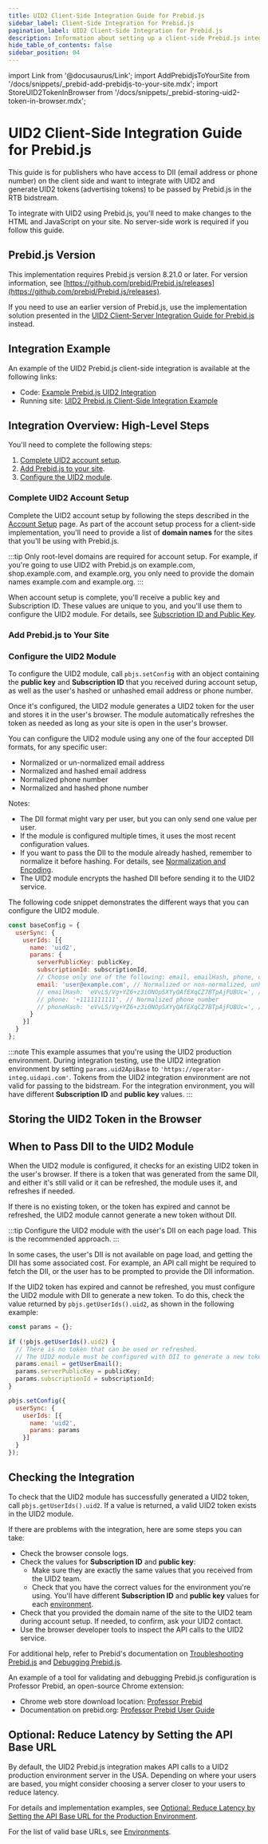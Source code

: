 ```yaml
---
title: UID2 Client-Side Integration Guide for Prebid.js
sidebar_label: Client-Side Integration for Prebid.js
pagination_label: UID2 Client-Side Integration for Prebid.js
description: Information about setting up a client-side Prebid.js integration.
hide_table_of_contents: false
sidebar_position: 04
---
```


import Link from '@docusaurus/Link';
import AddPrebidjsToYourSite from '/docs/snippets/_prebid-add-prebidjs-to-your-site.mdx';
import StoreUID2TokenInBrowser from '/docs/snippets/_prebid-storing-uid2-token-in-browser.mdx';

# UID2 Client-Side Integration Guide for Prebid.js

This guide is for publishers who have access to <Link href="../ref-info/glossary-uid#gl-dii">DII</Link> (email address or phone number) on the client side and want to integrate with UID2 and generate <Link href="../ref-info/glossary-uid#gl-uid2-token">UID2 tokens</Link> (advertising tokens) to be passed by Prebid.js in the RTB <Link href="../ref-info/glossary-uid#gl-bidstream">bidstream</Link>.

To integrate with UID2 using Prebid.js, you'll need to make changes to the HTML and JavaScript on your site. No server-side work is required if you follow this guide.

## Prebid.js Version

This implementation requires Prebid.js version 8.21.0 or later. For version information, see [https://github.com/prebid/Prebid.js/releases](https://github.com/prebid/Prebid.js/releases).

If you need to use an earlier version of Prebid.js, use the implementation solution presented in the [UID2 Client-Server Integration Guide for Prebid.js](integration-prebid-server-side.md) instead.

## Integration Example

An example of the UID2 Prebid.js client-side integration is available at the following links:

- Code: [Example Prebid.js UID2 Integration](https://github.com/IABTechLab/uid2docs/tree/main/static/examples/cstg-prebid-example)
- Running site: [UID2 Prebid.js Client-Side Integration Example](https://unifiedid.com/examples/cstg-prebid-example/)

## Integration Overview: High-Level Steps

You'll need to complete the following steps:

1. [Complete UID2 account setup](#complete-uid2-account-setup).
2. [Add Prebid.js to your site](#add-prebidjs-to-your-site).
3. [Configure the UID2 module](#configure-the-uid2-module).


### Complete UID2 Account Setup

Complete the UID2 account setup by following the steps described in the [Account Setup](../getting-started/gs-account-setup.md) page. As part of the account setup process for a client-side implementation, you'll need to provide a list of **domain names** for the sites that you'll be using with Prebid.js.

:::tip
Only root-level domains are required for account setup. For example, if you're going to use UID2 with Prebid.js on example.com, shop.example.com, and example.org, you only need to provide the domain names example.com and example.org.
:::

When account setup is complete, you'll receive a public key and Subscription ID. These values are unique to you, and you'll use them to configure the UID2 module. For details, see [Subscription ID and Public Key](../getting-started/gs-credentials.md#subscription-id-and-public-key).

### Add Prebid.js to Your Site

<AddPrebidjsToYourSite />

### Configure the UID2 Module

To configure the UID2 module, call `pbjs.setConfig` with an object containing the **public key** and **Subscription ID** that you received during account setup, as well as the user's hashed or unhashed email address or phone number.

Once it's configured, the UID2 module generates a UID2 token for the user and stores it in the user's browser. The module automatically refreshes the token as needed as long as your site is open in the user's browser.

You can configure the UID2 module using any one of the four accepted DII formats, for any specific user:

- Normalized or un-normalized email address
- Normalized and hashed email address
- Normalized phone number
- Normalized and hashed phone number

Notes:

- The DII format might vary per user, but you can only send one value per user.
- If the module is configured multiple times, it uses the most recent configuration values.
- If you want to pass the DII to the module already hashed, remember to normalize it before hashing. For details, see [Normalization and Encoding](../getting-started/gs-normalization-encoding.md).
- The UID2 module encrypts the hashed DII before sending it to the UID2 service.

The following code snippet demonstrates the different ways that you can configure the UID2 module.

```js
const baseConfig = {
  userSync: {
    userIds: [{
      name: 'uid2',
      params: {
        serverPublicKey: publicKey,
        subscriptionId: subscriptionId,
        // Choose only one of the following: email, emailHash, phone, or phoneHash
        email: 'user@example.com', // Normalized or non-normalized, unhashed email address
        // emailHash: 'eVvLS/Vg+YZ6+z3i0NOpSXYyQAfEXqCZ7BTpAjFUBUc=', // Normalized and hashed email address
        // phone: '+1111111111', // Normalized phone number
        // phoneHash: 'eVvLS/Vg+YZ6+z3i0NOpSXYyQAfEXqCZ7BTpAjFUBUc=', // Normalized and hashed phone number
      }
    }]
  }
};
```

:::note
This example assumes that you're using the UID2 production environment. During integration testing, use the UID2 integration environment by setting `params.uid2ApiBase` to `'https://operator-integ.uidapi.com'`. Tokens from the UID2 integration environment are not valid for passing to the bidstream. For the integration environment, you will have different **Subscription ID** and **public key** values.
:::

## Storing the UID2 Token in the Browser

<StoreUID2TokenInBrowser />

## When to Pass DII to the UID2 Module

When the UID2 module is configured, it checks for an existing UID2 token in the user's browser. If there is a token that was generated from the same DII, and either it's still valid or it can be refreshed, the module uses it, and refreshes if needed.

If there is no existing token, or the token has expired and cannot be refreshed, the UID2 module cannot generate a new token without DII.

:::tip
Configure the UID2 module with the user's DII on each page load. This is the recommended approach.
:::

In some cases, the user's DII is not available on page load, and getting the DII has some associated cost. For example, an API call might be required to fetch the DII, or the user has to be prompted to provide the DII information.

If the UID2 token has expired and cannot be refreshed, you must configure the UID2 module with DII to generate a new token. To do this, check the value returned by `pbjs.getUserIds().uid2`, as shown in the following example:

```js
const params = {}; 
 
if (!pbjs.getUserIds().uid2) { 
  // There is no token that can be used or refreshed. 
  // The UID2 module must be configured with DII to generate a new token. 
  params.email = getUserEmail(); 
  params.serverPublicKey = publicKey; 
  params.subscriptionId = subscriptionId; 
} 

pbjs.setConfig({ 
  userSync: { 
    userIds: [{ 
      name: 'uid2', 
      params: params 
    }] 
  } 
}); 
```

## Checking the Integration

To check that the UID2 module has successfully generated a UID2 token, call `pbjs.getUserIds().uid2`. If a value is returned, a valid UID2 token exists in the UID2 module.

If there are problems with the integration, here are some steps you can take:

- Check the browser console logs.
- Check the values for **Subscription ID** and **public key**:
  - Make sure they are exactly the same values that you received from the UID2 team.
  - Check that you have the correct values for the environment you're using. You'll have different **Subscription ID** and **public key** values for each [environment](../getting-started/gs-environments.md).
- Check that you provided the domain name of the site to the UID2 team during account setup. If needed, to confirm, ask your UID2 contact.
- Use the browser developer tools to inspect the API calls to the UID2 service.

For additional help, refer to Prebid's documentation on [Troubleshooting Prebid.js](https://docs.prebid.org/troubleshooting/troubleshooting-guide.html) and [Debugging Prebid.js](https://docs.prebid.org/debugging/debugging.html).

An example of a tool for validating and debugging Prebid.js configuration is Professor Prebid, an open-source Chrome extension:

- Chrome web store download location: [Professor Prebid](https://chromewebstore.google.com/detail/professor-prebid/kdnllijdimhbledmfdbljampcdphcbdc)
- Documentation on prebid.org: [Professor Prebid User Guide](https://docs.prebid.org/tools/professor-prebid.html)

## Optional: Reduce Latency by Setting the API Base URL

By default, the UID2 Prebid.js integration makes API calls to a UID2 production environment server in the USA. Depending on where your users are based, you might consider choosing a server closer to your users to reduce latency.

For details and implementation examples, see [Optional: Reduce Latency by Setting the API Base URL for the Production Environment](../getting-started/gs-environments.md#optional-reduce-latency-by-setting-the-api-base-url-for-the-production-environment).

For the list of valid base URLs, see [Environments](../getting-started/gs-environments.md).
